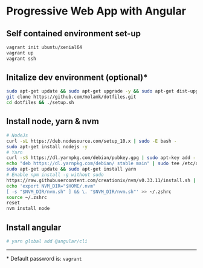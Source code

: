 # Progressive Web App with Angular
## Self contained environment set-up
```bash
vagrant init ubuntu/xenial64
vagrant up
vagrant ssh
```

## Initalize dev environment (optional)\*
```bash
sudo apt-get update && sudo apt-get upgrade -y && sudo apt-get dist-upgrade -y
git clone https://github.com/molamk/dotfiles.git
cd dotfiles && ./setup.sh
```

## Install node, yarn & nvm
```bash
# NodeJs
curl -sL https://deb.nodesource.com/setup_10.x | sudo -E bash -
sudo apt-get install nodejs -y
# Yarn
curl -sS https://dl.yarnpkg.com/debian/pubkey.gpg | sudo apt-key add -
echo "deb https://dl.yarnpkg.com/debian/ stable main" | sudo tee /etc/apt/sources.list.d/yarn.list
sudo apt-get update && sudo apt-get install yarn
# Enable npm install -g without sudo
https://raw.githubusercontent.com/creationix/nvm/v0.33.11/install.sh | bash
echo 'export NVM_DIR="$HOME/.nvm"
[ -s "$NVM_DIR/nvm.sh" ] && \. "$NVM_DIR/nvm.sh"' >> ~/.zshrc
source ~/.zshrc
reset
nvm install node
```

## Install angular
```bash
# yarn global add @angular/cli
```

---
\* Default password is: `vagrant`

